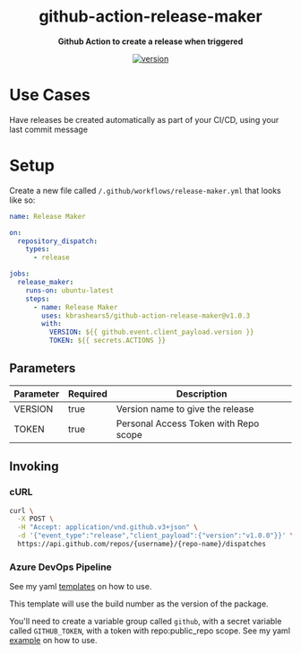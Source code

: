 <h1 align="center">github-action-release-maker</h1>


<div align="center">

<b>Github Action to create a release when triggered</b>

[![version](https://img.shields.io/github/v/release/kbrashears5/github-action-release-maker)](https://img.shields.io/github/v/release/kbrashears5/github-action-release-maker)

</div>


# Use Cases
Have releases be created automatically as part of your CI/CD, using your last commit message

# Setup
Create a new file called `/.github/workflows/release-maker.yml` that looks like so:
```yaml
name: Release Maker

on:
  repository_dispatch:
    types:
      - release

jobs:
  release_maker:
    runs-on: ubuntu-latest
    steps:
      - name: Release Maker
        uses: kbrashears5/github-action-release-maker@v1.0.3
        with:
          VERSION: ${{ github.event.client_payload.version }}
          TOKEN: ${{ secrets.ACTIONS }}
```
## Parameters
| Parameter | Required | Description |
| --- | --- | --- |
| VERSION | true | Version name to give the release |
| TOKEN | true | Personal Access Token with Repo scope |

## Invoking
### cURL
```bash
curl \
  -X POST \
  -H "Accept: application/vnd.github.v3+json" \
  -d '{"event_type":"release","client_payload":{"version":"v1.0.0"}}' \
  https://api.github.com/repos/{username}/{repo-name}/dispatches
```

### Azure DevOps Pipeline
See my yaml [templates](https://github.com/kbrashears5/yaml/blob/main/templates/create-github-release.yml) on how to use.

This template will use the build number as the version of the package.

You'll need to create a variable group called `github`, with a secret variable called `GITHUB_TOKEN`, with a token with repo:public_repo scope. See my yaml [example](https://github.com/kbrashears5/yaml/blob/main/examples/azure-pipelines-node.yml) on how to use.